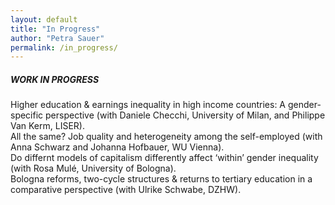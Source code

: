 ```yaml
---
layout: default
title: "In Progress"
author: "Petra Sauer"
permalink: /in_progress/
---
```


##### WORK IN PROGRESS
Higher education & earnings inequality in high income countries: A gender- specific perspective (with Daniele Checchi, University of Milan, and Philippe Van Kerm, LISER).   
All the same? Job quality and heterogeneity among the self-employed (with Anna Schwarz and Johanna Hofbauer, WU Vienna).    
Do differnt models of capitalism differently affect ‘within’ gender inequality (with Rosa Mulé, University of Bologna).   
Bologna reforms, two-cycle structures & returns to tertiary education in a comparative perspective (with Ulrike Schwabe, DZHW).  

